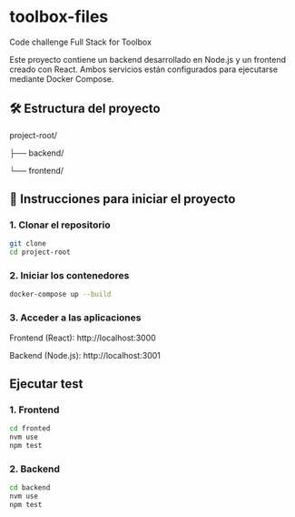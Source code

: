 # toolbox-files
Code challenge Full Stack for Toolbox

Este proyecto contiene un backend desarrollado en Node.js y un frontend creado con React. Ambos servicios están configurados para ejecutarse mediante Docker Compose.

## 🛠️ Estructura del proyecto

project-root/

├── backend/

└── frontend/

## 🚀 Instrucciones para iniciar el proyecto

### 1. Clonar el repositorio

```bash
git clone
cd project-root
```

### 2. Iniciar los contenedores

```bash
docker-compose up --build
```

### 3. Acceder a las aplicaciones

Frontend (React): http://localhost:3000

Backend (Node.js): http://localhost:3001

## Ejecutar test

### 1. Frontend

```bash
cd fronted
nvm use
npm test
```

### 2. Backend

```bash
cd backend
nvm use
npm test
```
